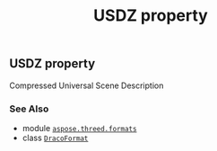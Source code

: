 ﻿---
title: USDZ property
second_title: Aspose.3D for Python via .NET API References
description: 
type: docs
weight: 530
url: /aspose.threed.formats/dracoformat/usdz/
is_root: false
---

## USDZ property


Compressed Universal Scene Description

### See Also
* module [`aspose.threed.formats`](../../)
* class [`DracoFormat`](/3d/python-net/aspose.threed.formats/dracoformat)
